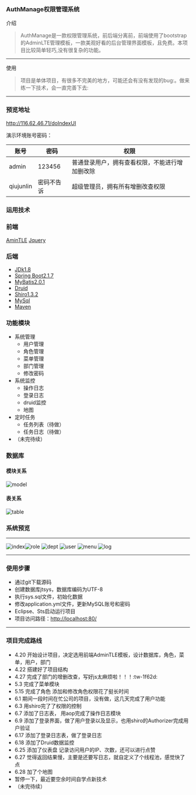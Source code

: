 ### AuthManage权限管理系统
介绍
>AuthManage是一款权限管理系统，前后端分离前，前端使用了bootstrap的AdminLTE管理模板，一款美观好看的后台管理界面模板，且免费。本项目比较简单轻巧,没有很复杂的功能。

---
使用
>项目是单体项目，有很多不完美的地方，可能还会有没有发现的bug:。做来练一下技术，会一直完善下去:

---
### 预览地址
http://116.62.46.71/doIndexUI

演示环境账号密码：

账号 | 密码| 权限
---|---|---
admin | 123456 | 普通登录用户，拥有查看权限，不能进行增加删改除
qiujunlin | 密码不告诉 |超级管理员，拥有所有增删改查权限

### 运用技术
### 前端
[AminTLE](http://adminlte.la998.com)
[Jquery](https://jquery.com/)
### 后端
- [JDk1.8](https://www.oracle.com/technetwork/java/javase/downloads/index.html)
- [Spring Boot2.1.7](https://spring.io/projects/spring-boot)
- [MyBatis2.0.1](http://www.mybatis.org/mybatis-3/zh/index.html)
- [Druid](https://druid.apache.org/)
- [Shiro1.3.2](http://shiro.apache.org/)
- [MySql](https://dev.mysql.com/downloads/mysql/5.7.html#downloads)
- [Maven](https://maven.apache.org)


### 功能模块
+ 系统管理
    + 用户管理
    + 角色管理
    + 菜单管理
    + 部门管理
	+ 修改密码
+ 系统监控
    + 操作日志
    + 登录日志
	+ druid监控
    + 地图
+ 定时任务
    + 任务列表（待做）
    + 任务日志（待做）
+ （未完待续）
### 数据库
#### 模块关系

![model](https://github.com/qiujunlin/AuthManage/blob/master/pages/%E5%85%B3%E7%B3%BB%E8%AF%B4%E6%98%8E.png)

#### 表关系

![table](https://github.com/qiujunlin/AuthManage/blob/master/pages/%E8%A1%A8%E5%85%B3%E7%B3%BB.png)

### 系统预览
----

![index](https://github.com/qiujunlin/AuthManage/blob/master/pages/index.png)![role](https://github.com/qiujunlin/AuthManage/blob/master/pages/role.png)
![dept](https://github.com/qiujunlin/AuthManage/blob/master/pages/dept.png)
![user](https://github.com/qiujunlin/AuthManage/blob/master/pages/user.png)
![menu](https://github.com/qiujunlin/AuthManage/blob/master/pages/menu.png)
![log](https://github.com/qiujunlin/AuthManage/blob/master/pages/log.png)

----
### 使用步骤
- 通过git下载源码
- 创建数据库jtsys，数据库编码为UTF-8
- 执行sys.sql文件，初始化数据
- 修改application.yml文件，更新MySQL账号和密码
- Eclipse、Sts启动运行项目
- 项目访问路径：[http://localhost:80/](http://localhost:8080/)
-----
### 项目完成路线
- 4.20 开始设计项目，决定选用前端AdminTLE模板，设计数据库，角色，菜单，用户，部门
- 4.22 搭建好了项目结构
- 4.27 完成了部门的增删改查，写好js太麻烦啦！！！:tw-1f62d:
- 5.3 完成了菜单模块
- 5.15 完成了角色 添加和修改角色权限花了挺长时间
- 6.1  期间一段时间在忙公司的项目，没有做，这几天完成了用户功能
- 6.3 用shiro完了了权限的控制
- 6.7 添加了日志表， 用aop完成了操作日志模块
- 6.9 添加了登录界面，做了用户登录以及显示，也用shiro的Authorizer完成用户验证
- 6.17 添加了登录日志表，做了登录日志
- 6.18 添加了Druid数据监控
- 6.25 添加了仪表盘  记录访问用户的IP、次数，还可以进行点赞
- 6.27 觉得返回结果慢，主要是还要写日志，就自定义了个线程池，感觉快了点
- 6.28 加了个地图
- 暂停一下，最近要空余时间自学点新技术
- （未完待续）



